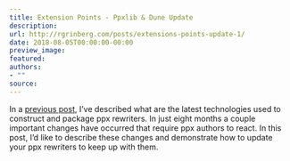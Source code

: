 ```yaml
---
title: Extension Points - Ppxlib & Dune Update
description:
url: http://rgrinberg.com/posts/extensions-points-update-1/
date: 2018-08-05T00:00:00-00:00
preview_image:
featured:
authors:
- ""
source:
---
```


<p>In a <a href="http://rgrinberg.com/posts/extension-points-3-years-later/#extension-points" class="reference internal"><span class="std std-ref">previous post</span></a>, I&rsquo;ve described what are the latest
technologies used to construct and package ppx rewriters. In just eight months a
couple important changes have occurred that require ppx authors to react. In
this post, I&rsquo;d like to describe these changes and demonstrate how to update your
ppx rewriters to keep up with them.</p>

